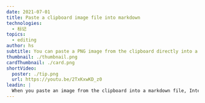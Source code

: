 ```yaml
---
date: 2021-07-01
title: Paste a clipboard image file into markdown
technologies:
  - 标记
topics:
  - editing
author: hs
subtitle: You can paste a PNG image from the clipboard directly into a markdown file
thumbnail: ./thumbnail.png
cardThumbnail: ./card.png
shortVideo:
  poster: ./tip.png
  url: https://youtu.be/2TxKxwKD_z0
leadin: |
  When you paste an image from the clipboard into a markdown file, IntelliJ IDEA will add the PNG to the project and provide the syntax in the markdown for the image.
---
```


